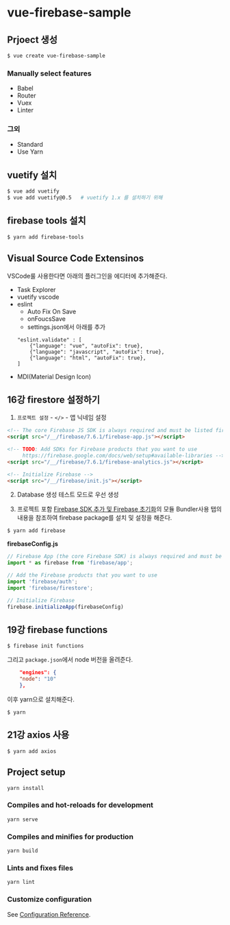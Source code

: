 # vue-firebase-sample

## Prjoect 생성
```bash
$ vue create vue-firebase-sample
```
### Manually select features
- Babel
- Router
- Vuex
- Linter

### 그외
- Standard
- Use Yarn

## vuetify 설치
```bash
$ vue add vuetify
$ vue add vuetify@0.5   # vuetify 1.x 를 설치하기 위해
```

## firebase tools 설치
```bash
$ yarn add firebase-tools
```


## Visual Source Code Extensinos
VSCode룰 사용한다면 아래의 플러그인을 에디터에 추가해준다. 
- Task Explorer
- vuetify vscode
- eslint
    - Auto Fix On Save
    - onFoucsSave
    - settings.json에서 아래를 추가
    ```
    "eslint.validate" : [
        {"language": "vue", "autoFix": true},
        {"language": "javascript", "autoFix": true},
        {"language": "html", "autoFix": true},
    ]
    ```
- MDI(Material Design Icon)

## 16강 firestore 설정하기
1. `프로젝트 설정` - `</>` - 앱 닉네임 설정
```html
<!-- The core Firebase JS SDK is always required and must be listed first -->
<script src="/__/firebase/7.6.1/firebase-app.js"></script>

<!-- TODO: Add SDKs for Firebase products that you want to use
     https://firebase.google.com/docs/web/setup#available-libraries -->
<script src="/__/firebase/7.6.1/firebase-analytics.js"></script>

<!-- Initialize Firebase -->
<script src="/__/firebase/init.js"></script>
```
2. Database 생성
테스트 모드로 우선 생성

3. 프로젝트 포함
[Firebase SDK 추가 및 Firebase 초기화](https://firebase.google.com/docs/web/setup?authuser=0#add-sdks-initialize)의 모듈 Bundler사용 탭의 내용을 참조하여 firebase package를 설치 및 설정을 해준다.
```bash
$ yarn add firebase
```

**firebaseConfig.js**
```js
// Firebase App (the core Firebase SDK) is always required and must be listed first
import * as firebase from 'firebase/app';

// Add the Firebase products that you want to use
import 'firebase/auth';
import 'firebase/firestore';

// Initialize Firebase
firebase.initializeApp(firebaseConfig)
```

## 19강 firebase functions
```
$ firebase init functions
```
그리고 `package.json`에서 node 버전을 올려준다.
```json
    "engines": {
    "node": "10"
    },
```

이후 yarn으로 설치해준다.
```
$ yarn
```

## 21강 axios 사용
```'
$ yarn add axios
```



## Project setup
```
yarn install
```

### Compiles and hot-reloads for development
```
yarn serve
```

### Compiles and minifies for production
```
yarn build
```

### Lints and fixes files
```
yarn lint
```

### Customize configuration
See [Configuration Reference](https://cli.vuejs.org/config/).


